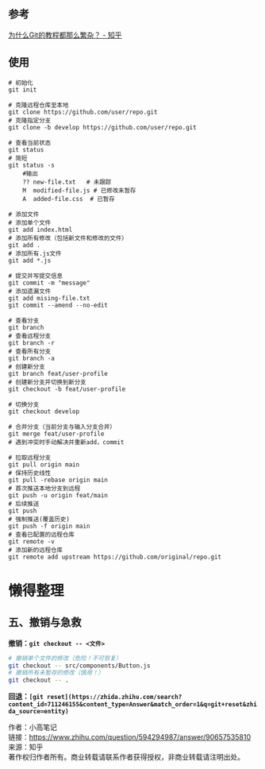 ## 参考
[为什么Git的教程都那么繁杂？ - 知乎](https://www.zhihu.com/question/594294987/answer/90657535810)
## 使用
```shell
# 初始化
git init

# 克隆远程仓库至本地
git clone https://github.com/user/repo.git
# 克隆指定分支
git clone -b develop https://github.com/user/repo.git

# 查看当前状态
git status
# 简短
git status -s
	#输出
	?? new-file.txt   # 未跟踪
	M  modified-file.js # 已修改未暂存
	A  added-file.css  # 已暂存

# 添加文件
# 添加单个文件
git add index.html
# 添加所有修改（包括新文件和修改的文件）
git add .
# 添加所有.js文件
git add *.js

# 提交并写提交信息
git commit -m "message"
# 添加遗漏文件
git add mising-file.txt
git commit --amend --no-edit

# 查看分支
git branch
# 查看远程分支
git branch -r
# 查看所有分支
git branch -a
# 创建新分支
git branch feat/user-profile
# 创建新分支并切换到新分支
git checkout -b feat/user-profile

# 切换分支
git checkout develop

# 合并分支（当前分支与输入分支合并）
git merge feat/user-profile 
# 遇到冲突时手动解决并重新add，commit

# 拉取远程分支
git pull origin main
# 保持历史线性
git pull -rebase origin main
# 首次推送本地分支到远程
git push -u origin feat/main
# 后续推送
git push
# 强制推送(覆盖历史)
git push -f origin main
# 查看已配置的远程仓库
git remote -v
# 添加新的远程仓库
git remote add upstream https://github.com/original/repo.git
```


# 懒得整理
## **五、撤销与急救**

**撤销：`git checkout -- <文件>`**

```bash
# 撤销单个文件的修改（危险！不可恢复）
git checkout -- src/components/Button.js
# 撤销所有未暂存的修改（慎用！）
git checkout -- .
```

**回退：`[git reset](https://zhida.zhihu.com/search?content_id=711246155&content_type=Answer&match_order=1&q=git+reset&zhida_source=entity)`**

  
  
作者：小高笔记  
链接：https://www.zhihu.com/question/594294987/answer/90657535810  
来源：知乎  
著作权归作者所有。商业转载请联系作者获得授权，非商业转载请注明出处。